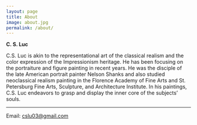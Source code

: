 ```yaml
---
layout: page
title: About
image: about.jpg
permalink: /about/
---
```


**C. S. Luc**

C.S. Luc is akin to the representational art of the classical
realism and the color expression of the Impressionism
heritage. He has been focusing on the portraiture and figure
painting in recent years. He was the disciple of the late
American portrait painter Nelson Shanks and also studied
neoclassical realism painting in the Florence Academy of Fine
Arts and St. Petersburg Fine Arts, Sculpture, and
Architecture Institute. In his paintings, C.S. Luc endeavors to
grasp and display the inner core of the subjects’ souls.

****

Email: cslu03@gmail.com